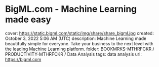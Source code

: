 # BigML.com - Machine Learning made easy

cover: https://static.bigml.com/static/img/share/share_bigml.jpg
created: October 3, 2022 5:06 AM (UTC)
description: Machine Learning made beautifully simple for everyone. Take your business to the next level with the leading Machine Learning platform.
folder: BOOKMRKS-MTHRFCKR / PRODUCTIVITY-MTHRFCKR / Data Analysis
tags: data analysis
url: https://bigml.com